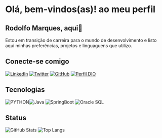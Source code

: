 
# Olá, bem-vindos(as)! ao meu perfil
## Rodolfo Marques, aqui👋

Estou em transição de carreira para o mundo de desenvolvimento e listo aqui minhas preferências, projetos e linguaguens que utilizo.

## Conecte-se comigo
[![LinkedIn](https://img.shields.io/badge/LinkedIn-000?style=for-the-badge&logo=linkedin&logoColor=0E76A8)](https://br.linkedin.com/in/rodolfogueiros)           [![Twitter](https://img.shields.io/badge/Twitter-000?style=for-the-badge&logo=twitter)](https://twitter.com/rodollfomarques) [![GitHub](https://img.shields.io/badge/github-%23121011.svg?style=for-the-badge&logo=github&logoColor=white)](https://github.com/RodolfoGueiros) [![Perfil DIO](https://img.shields.io/badge/DIO-000?style=for-the-badge)](https://web.dio.me/users/rodollfo_marques)

## Tecnologias
![PYTHON](https://img.shields.io/badge/Python-14354C?style=for-the-badge&logo=python&logoColor=white)![Java](https://img.shields.io/badge/Java-ED8B00?style=for-the-badge&logo=openjdk&logoColor=white) ![SpringBoot](https://img.shields.io/badge/Spring-6DB33F?style=for-the-badge&logo=spring&logoColor=white)
![Oracle SQL](https://img.shields.io/badge/Oracle-F80000?style=for-the-badge&logo=Oracle&logoColor=white)

## Status
![GitHub Stats](https://github-readme-stats.vercel.app/api?username=Lucasmbv&theme=transparent&bg_color=000&border_color=30A3DC&show_icons=true&icon_color=30A3DC&title_color=E94D5F&text_color=FFF)
![Top Langs](https://github-readme-stats-git-masterrstaa-rickstaa.vercel.app/api/top-langs/?username=RodolfoGueiros&bg_color=000&border_color=30A3DC&title_color=E94D5F&text_color=FFF)